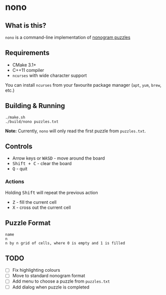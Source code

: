 # nono

## What is this?

`nono` is a command-line implementation of [nonogram puzzles](https://en.wikipedia.org/wiki/Nonogram)

## Requirements

* CMake 3.1+
* C++11 compiler
* `ncurses` with wide character support

You can install `ncurses` from your favourite package manager (`apt`, `yum`, `brew`, etc.)

## Building & Running

```terminal
./make.sh
./build/nono puzzles.txt
```

**Note:** Currently, `nono` will only read the first puzzle from `puzzles.txt`.

## Controls

* Arrow keys or <kbd>WASD</kbd> - move around the board
* <kbd>Shift + C</kbd> - clear the board
* <kbd>Q</kbd> - quit

### Actions

Holding <kbd>Shift</kbd> will repeat the previous action

* <kbd>Z</kbd> - fill the current cell
* <kbd>X</kbd> - cross out the current cell

## Puzzle Format

```
name
n
n by n grid of cells, where 0 is empty and 1 is filled
```

## TODO

- [ ] Fix highlighting colours
- [ ] Move to standard nonogram format
- [ ] Add menu to choose a puzzle from `puzzles.txt`
- [ ] Add dialog when puzzle is completed

